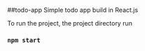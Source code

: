 ##todo-app
Simple todo app build in React.js

To run the project, the project directory run 
### `npm start`


